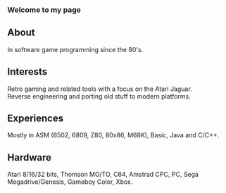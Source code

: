 ### Welcome to my page

## About
In software game programming since the 80's.

## Interests
Retro gaming and related tools with a focus on the Atari Jaguar.<br>
Reverse engineering and porting old stuff to modern platforms.

## Experiences
Mostly in ASM (6502, 6809, Z80, 80x86, M68K), Basic, Java and C/C++.

## Hardware
Atari 8/16/32 bits, Thomson MO/TO, C64, Amstrad CPC, PC, Sega Megadrive/Genesis, Gameboy Color, Xbox.

<!--
**djipi/djipi** is a ✨ _special_ ✨ repository because its `README.md` (this file) appears on your GitHub profile.

Here are some ideas to get you started:

- 🔭 I’m currently working on ...
- 🌱 I’m currently learning ...
- 👯 I’m looking to collaborate on ...
- 🤔 I’m looking for help with ...
- 💬 Ask me about ...
- 📫 How to reach me: ...
- 😄 Pronouns: ...
- ⚡ Fun fact: ...
-->
